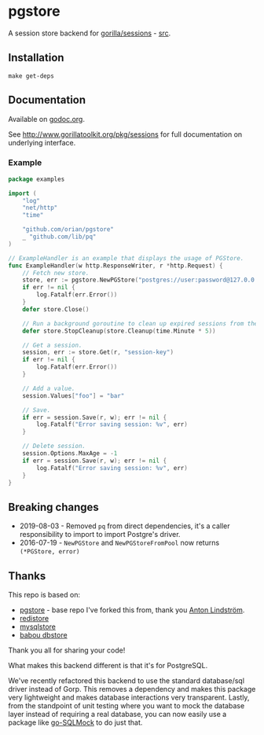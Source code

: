 # pgstore

A session store backend for [gorilla/sessions](http://www.gorillatoolkit.org/pkg/sessions) - [src](https://github.com/gorilla/sessions).

## Installation

    make get-deps

## Documentation

Available on [godoc.org](http://www.godoc.org/github.com/orian/gorilla-sessions-pgstore).

See http://www.gorillatoolkit.org/pkg/sessions for full documentation on underlying interface.

### Example

[embedmd]:# (examples/sessions.go)
```go
package examples

import (
	"log"
	"net/http"
	"time"

	"github.com/orian/pgstore"
	_ "github.com/lib/pq"
)

// ExampleHandler is an example that displays the usage of PGStore.
func ExampleHandler(w http.ResponseWriter, r *http.Request) {
	// Fetch new store.
	store, err := pgstore.NewPGStore("postgres://user:password@127.0.0.1:5432/database?sslmode=verify-full", []byte("secret-key"))
	if err != nil {
		log.Fatalf(err.Error())
	}
	defer store.Close()

	// Run a background goroutine to clean up expired sessions from the database.
	defer store.StopCleanup(store.Cleanup(time.Minute * 5))

	// Get a session.
	session, err := store.Get(r, "session-key")
	if err != nil {
		log.Fatalf(err.Error())
	}

	// Add a value.
	session.Values["foo"] = "bar"

	// Save.
	if err = session.Save(r, w); err != nil {
		log.Fatalf("Error saving session: %v", err)
	}

	// Delete session.
	session.Options.MaxAge = -1
	if err = session.Save(r, w); err != nil {
		log.Fatalf("Error saving session: %v", err)
	}
}
```

## Breaking changes

* 2019-08-03 - Removed `pq` from direct dependencies, it's a caller
responsibility to import to import Postgre's driver.
* 2016-07-19 - `NewPGStore` and `NewPGStoreFromPool` now returns `(*PGStore, error)`

## Thanks

This repo is based on:

* [pgstore](https://github.com/antonlindstrom/pgstore) - base repo I've forked this from, thank you
[Anton Lindström](https://github.com/antonlindstrom).
* [redistore](https://github.com/boj/redistore)
* [mysqlstore](https://github.com/srinathgs/mysqlstore)
* [babou dbstore](https://github.com/drbawb/babou/blob/master/lib/session/dbstore.go)

Thank you all for sharing your code!

What makes this backend different is that it's for PostgreSQL.

We've recently refactored this backend to use the standard database/sql driver instead of Gorp. This removes a dependency and makes this package very lightweight and makes database interactions very transparent. Lastly, from the standpoint of unit testing where you want to mock the database layer instead of requiring a real database, you can now easily use a package like [go-SQLMock](https://github.com/DATA-DOG/go-sqlmock) to do just that.
